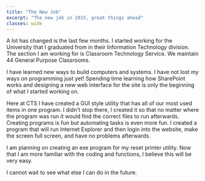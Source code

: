 ```yaml
---
title: "The New Job"
excerpt: "The new job in 2015, great things ahead"
classes: wide
---
```


A lot has changed is the last few months. I started working for the University that I graduated from in their Information Technology division. The section I am working for is Classroom Technology Service. We maintain 44 General Purpose Classrooms.

I have learned new ways to build computers and systems. I have not lost my ways on programming just yet! Spending time learning how SharePoint works and designing a new web interface for the site is only the beginning of what I started working on.

Here at CTS I have created a GUI style utility that has all of our most used items in one program. I didn't stop there, I created it so that no matter where the program was run it would find the correct files to run afterwards. Creating programs is fun but automating tasks is even more fun. I created a program that will run Internet Explorer and then login into the website, make the screen full screen, and have no problems afterwards.

I am planning on creating an exe program for my reset printer utility. Now that I am more familiar with the coding and functions, I believe this will be very easy.

I cannot wait to see what else I can do in the future.
